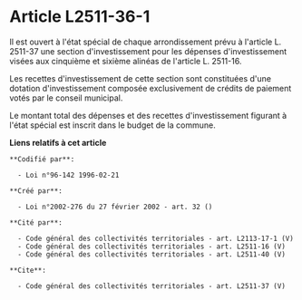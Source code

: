 # Article L2511-36-1

Il est ouvert à l'état spécial de chaque arrondissement prévu à l'article L. 2511-37 une section d'investissement pour les
dépenses d'investissement visées aux cinquième et sixième alinéas de l'article L. 2511-16. 

Les recettes d'investissement de cette section sont constituées d'une dotation d'investissement composée exclusivement de
crédits de paiement votés par le conseil municipal. 

Le montant total des dépenses et des recettes d'investissement figurant à l'état spécial est inscrit dans le budget de la
commune.

**Liens relatifs à cet article**

	**Codifié par**:

	  - Loi n°96-142 1996-02-21

	**Créé par**:

	  - Loi n°2002-276 du 27 février 2002 - art. 32 ()

	**Cité par**:

	  - Code général des collectivités territoriales - art. L2113-17-1 (V)
	  - Code général des collectivités territoriales - art. L2511-16 (V)
	  - Code général des collectivités territoriales - art. L2511-40 (V)

	**Cite**:

	  - Code général des collectivités territoriales - art. L2511-37 (V)
